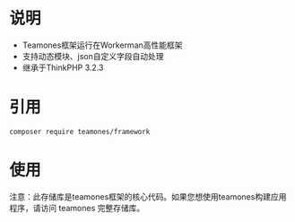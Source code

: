 # 说明
- Teamones框架运行在Workerman高性能框架
- 支持动态模块、json自定义字段自动处理
- 继承于ThinkPHP 3.2.3

# 引用

```
composer require teamones/framework
```

# 使用

注意：此存储库是teamones框架的核心代码。如果您想使用teamones构建应用程序，请访问 teamones 完整存储库。
